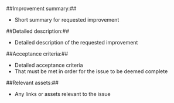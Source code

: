 ##Improvement summary:##
- Short summary for requested improvement

##Detailed description:##
- Detailed description of the requested improvement

##Acceptance criteria:##
- Detailed acceptance criteria
- That must be met in order for the issue to be deemed complete

##Relevant assets:##
- Any links or assets relevant to the issue